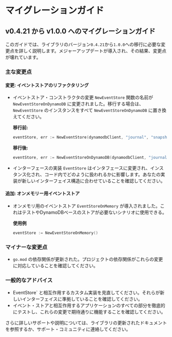 # マイグレーションガイド

## v0.4.21 から v1.0.0 へのマイグレーションガイド

このガイドでは、ライブラリのバージョン`0.4.21`から`1.0.0`への移行に必要な変更点を詳しく説明します。メジャーアップデートが導入され、その結果、変更点が壊れています。

### 主な変更点

#### 変更: イベントストアのリファクタリング

- イベントストア・コンストラクタの変更
  `NewEventStore` 関数の名前が `NewEventStoreOnDynamoDB` に変更されました。移行する場合は、`NewEventStore` のインスタンスをすべて `NewEventStoreOnDynamoDB` に置き換えてください。

  **移行前:**
  ```go
  eventStore, err := NewEventStore(dynamodbClient, "journal", "snapshot", ...)
  ```

  **移行後:**
  ```go
  eventStore, err := NewEventStoreOnDynamoDB(dynamodbClient, "journal", "snapshot", ...)
  ```

- インターフェースの実装
  `EventStore` はインタフェースに変更され、インスタンス化され、コード内でどのように扱われるかに影響します。あなたの実装が新しいインターフェイス構造に合わせていることを確認してください。

#### 追加: オンメモリー用イベントストア

- オンメモリ用のイベントストア `EventStoreOnMemory` が導入されました。これはテストやDynamoDBベースのストアが必要ないシナリオに使用できる。

  **使用例**
  ```go
  eventStore := NewEventStoreOnMemory()
  ```

### マイナーな変更点

- `go.mod` の依存関係が更新された。プロジェクトの依存関係がこれらの変更に対応していることを確認してください。

### 一般的なアドバイス

- EventStore` と相互作用するカスタム実装を見直してください。それらが新しいインターフェイスに準拠していることを確認してください。
- イベント・ストアと相互作用するアプリケーションのすべての部分を徹底的にテストし、これらの変更で期待通りに機能することを確認してください。

さらに詳しいサポートや説明については、ライブラリの更新されたドキュメントを参照するか、サポート・コミュニティに連絡してください。
